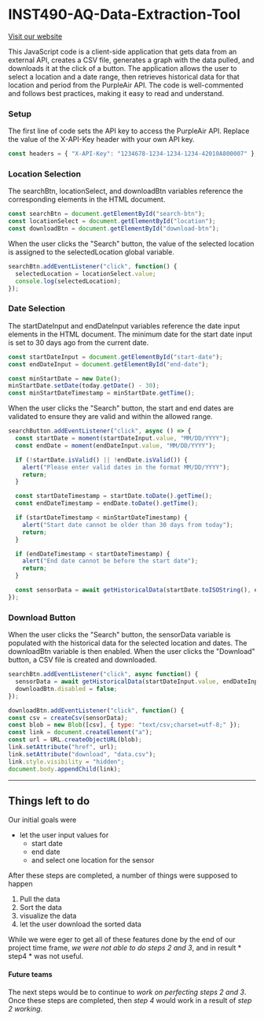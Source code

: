 # INST490-AQ-Data-Extraction-Tool

[Visit our website](./Website/index.html)

This JavaScript code is a client-side application that gets data from an external API, creates a CSV file, generates a graph with the data pulled, and downloads it at the click of a button. 
The application allows the user to select a location and a date range, then retrieves historical data for that location and period from the PurpleAir API. The code is well-commented and follows best practices, making it easy to read and understand.

### Setup
The first line of code sets the API key to access the PurpleAir API. Replace the value of the X-API-Key header with your own API key.

```js
const headers = { "X-API-Key": "1234678-1234-1234-1234-42010A800007" }; // replace with your actual API key
```

### Location Selection
The searchBtn, locationSelect, and downloadBtn variables reference the corresponding elements in the HTML document.

```js
const searchBtn = document.getElementById("search-btn");
const locationSelect = document.getElementById("location");
const downloadBtn = document.getElementById("download-btn");
```

When the user clicks the "Search" button, the value of the selected location is assigned to the selectedLocation global variable.

```js
searchBtn.addEventListener("click", function() {
  selectedLocation = locationSelect.value;
  console.log(selectedLocation);
});
```

### Date Selection
The startDateInput and endDateInput variables reference the date input elements in the HTML document. The minimum date for the start date input is set to 30 days ago from the current date.

``` js
const startDateInput = document.getElementById("start-date");
const endDateInput = document.getElementById("end-date");

const minStartDate = new Date();
minStartDate.setDate(today.getDate() - 30);
const minStartDateTimestamp = minStartDate.getTime();
```

When the user clicks the "Search" button, the start and end dates are validated to ensure they are valid and within the allowed range.

```js
searchButton.addEventListener("click", async () => {
  const startDate = moment(startDateInput.value, "MM/DD/YYYY");
  const endDate = moment(endDateInput.value, "MM/DD/YYYY");

  if (!startDate.isValid() || !endDate.isValid()) {
    alert("Please enter valid dates in the format MM/DD/YYYY");
    return;
  }

  const startDateTimestamp = startDate.toDate().getTime();
  const endDateTimestamp = endDate.toDate().getTime();

  if (startDateTimestamp < minStartDateTimestamp) {
    alert("Start date cannot be older than 30 days from today");
    return;
  }

  if (endDateTimestamp < startDateTimestamp) {
    alert("End date cannot be before the start date");
    return;
  }

  const sensorData = await getHistoricalData(startDate.toISOString(), endDate.toISOString());
});
```

### Download Button
When the user clicks the "Search" button, the sensorData variable is populated with the historical data for the selected location and dates. The downloadBtn variable is then enabled. When the user clicks the "Download" button, a CSV file is created and downloaded.

``` js
searchBtn.addEventListener("click", async function() {
  sensorData = await getHistoricalData(startDateInput.value, endDateInput.value);
  downloadBtn.disabled = false;
});

downloadBtn.addEventListener("click", function() {
const csv = createCsv(sensorData);
const blob = new Blob([csv], { type: "text/csv;charset=utf-8;" });
const link = document.createElement("a");
const url = URL.createObjectURL(blob);
link.setAttribute("href", url);
link.setAttribute("download", "data.csv");
link.style.visibility = "hidden";
document.body.appendChild(link);
```
-------------------------------------
## Things left to do
Our initial goals were
* let the user input values for 
    * start date
    * end date
    * and select one location for the sensor

After these steps are completed, a number of things were supposed to happen
1. Pull the data 
2. Sort the data
3. visualize the data
4. let the user download the sorted data

While we were eger to get all of these features done by the end of our project time frame, *we were not able to do steps 2 and 3*, and in result * step4 * was not useful. 

#### Future teams
The next steps would be to continue to *work on perfecting steps 2 and 3*.
Once these steps are completed, then *step 4* would work in a result of *step 2 working*.